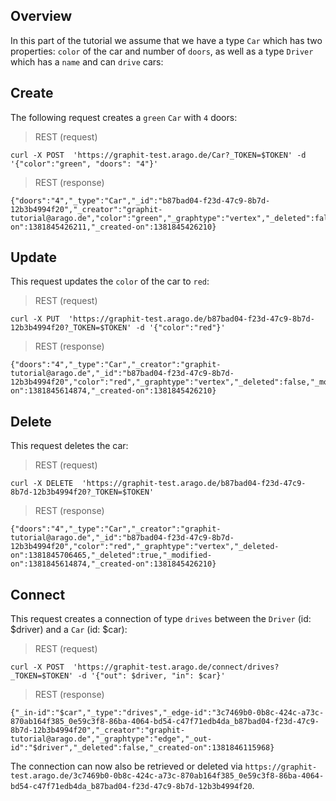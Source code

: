 ## Overview

In this part of the tutorial we assume that we have a type `Car` which has two properties: `color` of the car and number of `doors`, as well as a type `Driver` which has a `name` and can `drive` cars:

## Create 

The following request creates a `green` `Car` with `4` doors:

> REST (request)

    curl -X POST  'https://graphit-test.arago.de/Car?_TOKEN=$TOKEN' -d '{"color":"green", "doors": "4"}'

> REST (response)

    {"doors":"4","_type":"Car","_id":"b87bad04-f23d-47c9-8b7d-12b3b4994f20","_creator":"graphit-tutorial@arago.de","color":"green","_graphtype":"vertex","_deleted":false,"_modified-on":1381845426211,"_created-on":1381845426210}


## Update

This request updates the `color` of the car to `red`:

> REST (request)

    curl -X PUT  'https://graphit-test.arago.de/b87bad04-f23d-47c9-8b7d-12b3b4994f20?_TOKEN=$TOKEN' -d '{"color":"red"}'

> REST (response)

    {"doors":"4","_type":"Car","_creator":"graphit-tutorial@arago.de","_id":"b87bad04-f23d-47c9-8b7d-12b3b4994f20","color":"red","_graphtype":"vertex","_deleted":false,"_modified-on":1381845614874,"_created-on":1381845426210}

## Delete

This request deletes the car: 

> REST (request)

    curl -X DELETE  'https://graphit-test.arago.de/b87bad04-f23d-47c9-8b7d-12b3b4994f20?_TOKEN=$TOKEN'

> REST (response)

    {"doors":"4","_type":"Car","_creator":"graphit-tutorial@arago.de","_id":"b87bad04-f23d-47c9-8b7d-12b3b4994f20","color":"red","_graphtype":"vertex","_deleted-on":1381845706465,"_deleted":true,"_modified-on":1381845614874,"_created-on":1381845426210}

## Connect

This request creates a connection of type `drives` between the `Driver` (id: $driver) and a `Car` (id: $car):

> REST (request)

    curl -X POST  'https://graphit-test.arago.de/connect/drives?_TOKEN=$TOKEN' -d '{"out": $driver, "in": $car}'

> REST (response)

    {"_in-id":"$car","_type":"drives","_edge-id":"3c7469b0-0b8c-424c-a73c-870ab164f385_0e59c3f8-86ba-4064-bd54-c47f71edb4da_b87bad04-f23d-47c9-8b7d-12b3b4994f20","_creator":"graphit-tutorial@arago.de","_graphtype":"edge","_out-id":"$driver","_deleted":false,"_created-on":1381846115968}

The connection can now also be retrieved or deleted via `https://graphit-test.arago.de/3c7469b0-0b8c-424c-a73c-870ab164f385_0e59c3f8-86ba-4064-bd54-c47f71edb4da_b87bad04-f23d-47c9-8b7d-12b3b4994f20`.
